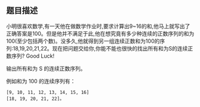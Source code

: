 ## 题目描述

小明很喜欢数学,有一天他在做数学作业时,要求计算出9~16的和,他马上就写出了正确答案是100。但是他并不满足于此,他在想究竟有多少种连续的正数序列的和为100(至少包括两个数)。没多久,他就得到另一组连续正数和为100的序列:18,19,20,21,22。现在把问题交给你,你能不能也很快的找出所有和为S的连续正数序列? Good Luck!

输出所有和为 S 的连续正数序列。

例如和为 100 的连续序列有：
```
[9, 10, 11, 12, 13, 14, 15, 16]
[18, 19, 20, 21, 22]。
```
